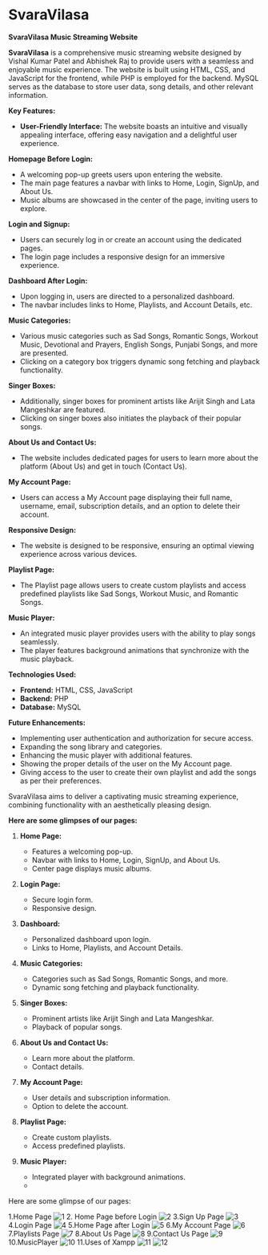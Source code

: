 # SvaraVilasa

**SvaraVilasa Music Streaming Website**

**SvaraVilasa** is a comprehensive music streaming website designed by Vishal Kumar Patel and Abhishek Raj to provide users with a seamless and enjoyable music experience. The website is built using HTML, CSS, and JavaScript for the frontend, while PHP is employed for the backend. MySQL serves as the database to store user data, song details, and other relevant information.

**Key Features:**

- **User-Friendly Interface:** The website boasts an intuitive and visually appealing interface, offering easy navigation and a delightful user experience.

**Homepage Before Login:**

- A welcoming pop-up greets users upon entering the website.
- The main page features a navbar with links to Home, Login, SignUp, and About Us.
- Music albums are showcased in the center of the page, inviting users to explore.

**Login and Signup:**

- Users can securely log in or create an account using the dedicated pages.
- The login page includes a responsive design for an immersive experience.

**Dashboard After Login:**

- Upon logging in, users are directed to a personalized dashboard.
- The navbar includes links to Home, Playlists, and Account Details, etc.

**Music Categories:**

- Various music categories such as Sad Songs, Romantic Songs, Workout Music, Devotional and Prayers, English Songs, Punjabi Songs, and more are presented.
- Clicking on a category box triggers dynamic song fetching and playback functionality.

**Singer Boxes:**

- Additionally, singer boxes for prominent artists like Arijit Singh and Lata Mangeshkar are featured.
- Clicking on singer boxes also initiates the playback of their popular songs.

**About Us and Contact Us:**

- The website includes dedicated pages for users to learn more about the platform (About Us) and get in touch (Contact Us).

**My Account Page:**

- Users can access a My Account page displaying their full name, username, email, subscription details, and an option to delete their account.

**Responsive Design:**

- The website is designed to be responsive, ensuring an optimal viewing experience across various devices.

**Playlist Page:**

- The Playlist page allows users to create custom playlists and access predefined playlists like Sad Songs, Workout Music, and Romantic Songs.

**Music Player:**

- An integrated music player provides users with the ability to play songs seamlessly.
- The player features background animations that synchronize with the music playback.

**Technologies Used:**

- **Frontend:** HTML, CSS, JavaScript
- **Backend:** PHP
- **Database:** MySQL

**Future Enhancements:**

- Implementing user authentication and authorization for secure access.
- Expanding the song library and categories.
- Enhancing the music player with additional features.
- Showing the proper details of the user on the My Account page.
- Giving access to the user to create their own playlist and add the songs as per their preferences.

SvaraVilasa aims to deliver a captivating music streaming experience, combining functionality with an aesthetically pleasing design.

**Here are some glimpses of our pages:**

1. **Home Page:**
   - Features a welcoming pop-up.
   - Navbar with links to Home, Login, SignUp, and About Us.
   - Center page displays music albums.

2. **Login Page:**
   - Secure login form.
   - Responsive design.

3. **Dashboard:**
   - Personalized dashboard upon login.
   - Links to Home, Playlists, and Account Details.

4. **Music Categories:**
   - Categories such as Sad Songs, Romantic Songs, and more.
   - Dynamic song fetching and playback functionality.

5. **Singer Boxes:**
   - Prominent artists like Arijit Singh and Lata Mangeshkar.
   - Playback of popular songs.

6. **About Us and Contact Us:**
   - Learn more about the platform.
   - Contact details.

7. **My Account Page:**
   - User details and subscription information.
   - Option to delete the account.

8. **Playlist Page:**
   - Create custom playlists.
   - Access predefined playlists.

9. **Music Player:**
   - Integrated player with background animations.
   - 
Here are some glimpse of our pages:

1.Home Page
![1](https://github.com/user-attachments/assets/2f70fd29-5a2c-44b0-805e-a0995e297c92)
2. Home Page before Login
![2](https://github.com/user-attachments/assets/11cf75fb-6f07-46ab-be40-8b24b8607473)
3.Sign Up Page
![3](https://github.com/user-attachments/assets/ec9493ad-29b1-4580-9536-096a44b6d3a4)
4.Login Page
![4](https://github.com/user-attachments/assets/45b6b0a9-43cf-4a73-8cbf-0f1f2031d296)
5.Home Page after Login
![5](https://github.com/user-attachments/assets/b0401638-5783-4442-a634-7cef73196a2d)
6.My Account Page
![6](https://github.com/user-attachments/assets/ec47db1a-018c-4317-8d60-f4d3476cffd8)
7.Playlists Page
![7](https://github.com/user-attachments/assets/4a7ba96a-1b0d-49a8-bdd8-56459829038b)
8.About Us Page
![8](https://github.com/user-attachments/assets/b3a78825-876e-49e5-b9e1-741288abcec2)
9.Contact Us Page
![9](https://github.com/user-attachments/assets/41933095-1d3c-4d6f-a478-dddc98abf989)
10.MusicPlayer
![10](https://github.com/user-attachments/assets/f646d9f7-cbd1-44e7-9293-a7d9fbbe021f)
11.Uses of Xampp
![11](https://github.com/user-attachments/assets/04630fcd-6bfb-4836-9b42-891570b32610)
![12](https://github.com/user-attachments/assets/de0edeb8-8db1-40f5-9215-2e58040b920c)











